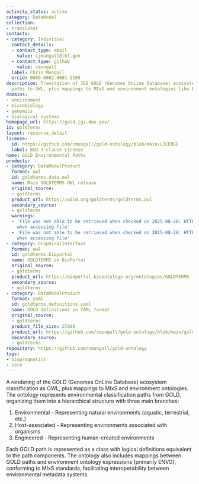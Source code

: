 ```yaml
---
activity_status: active
category: DataModel
collection:
- translator
contacts:
- category: Individual
  contact_details:
  - contact_type: email
    value: cjmungall@lbl.gov
  - contact_type: github
    value: cmungall
  label: Chris Mungall
  orcid: 0000-0002-6601-2165
description: Translation of JGI GOLD (Genomes OnLine Database) ecosystem classification
  paths to OWL, plus mappings to MIxS and environment ontologies like ENVO.
domains:
- environment
- microbiology
- genomics
- biological systems
homepage_url: https://gold.jgi.doe.gov/
id: goldterms
layout: resource_detail
license:
  id: https://github.com/cmungall/gold-ontology/blob/main/LICENSE
  label: BSD 3-Clause License
name: GOLD Environmental Paths
products:
- category: DataModelProduct
  format: owl
  id: goldterms.data.owl
  name: Main GOLDTERMS OWL release
  original_source:
  - goldterms
  product_url: https://w3id.org/goldterms/goldterms.owl
  secondary_source:
  - goldterms
  warnings:
  - 'File was not able to be retrieved when checked on 2025-08-26: HTTP 404 error
    when accessing file'
  - 'File was not able to be retrieved when checked on 2025-08-28: HTTP 404 error
    when accessing file'
- category: GraphicalInterface
  format: owl
  id: goldterms.bioportal
  name: GOLDTERMS on BioPortal
  original_source:
  - goldterms
  product_url: https://bioportal.bioontology.org/ontologies/GOLDTERMS
  secondary_source:
  - goldterms
- category: DataModelProduct
  format: yaml
  id: goldterms.definitions.yaml
  name: GOLD definitions in YAML format
  original_source:
  - goldterms
  product_file_size: 27808
  product_url: https://github.com/cmungall/gold-ontology/blob/main/gold_definitions.yaml
  secondary_source:
  - goldterms
repository: https://github.com/cmungall/gold-ontology
tags:
- biopragmatics
- core
---
```

A rendering of the GOLD (Genomes OnLine Database) ecosystem classification as OWL, plus mappings to MIxS and environment ontologies. The ontology represents environmental classification paths from GOLD, organizing them into a hierarchical structure with three main branches:

1. Environmental - Representing natural environments (aquatic, terrestrial, etc.)
2. Host-associated - Representing environments associated with organisms
3. Engineered - Representing human-created environments

Each GOLD path is represented as a class with logical definitions equivalent to the path components. The ontology also includes mappings between GOLD paths and environment ontology expressions (primarily ENVO), conforming to MIxS standards, facilitating interoperability between environmental metadata systems.